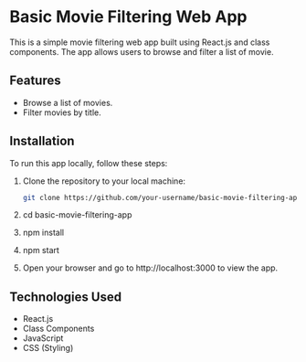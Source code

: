 # Basic Movie Filtering Web App

This is a simple movie filtering web app built using React.js and class components. The app allows users to browse and filter a list of movie.

## Features

- Browse a list of movies.
- Filter movies by title.

## Installation

To run this app locally, follow these steps:

1. Clone the repository to your local machine:

   ```bash
   git clone https://github.com/your-username/basic-movie-filtering-app.git

2. cd basic-movie-filtering-app

3. npm install

4. npm start

5. Open your browser and go to http://localhost:3000 to view the app.

## Technologies Used

- React.js
- Class Components
- JavaScript
- CSS (Styling)